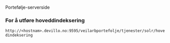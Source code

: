 Portefølje-serverside

### For å utføre hoveddindeksering
`http://<hostnam>.devillo.no:9595/veilarbportefolje/tjenester/solr/hovedindeksering`